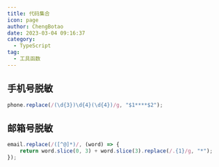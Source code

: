 ```yaml
---
title: 代码集合
icon: page
author: ChengBotao
date: 2023-03-04 09:16:37
category:
  - TypeScript
tag:
  - 工具函数
---
```


<!--
 * @description:
 * @Author: ChengBotao
 * @Date: 2023-03-04 09:16:37
-->

## 手机号脱敏

```ts
phone.replace(/(\d{3})\d{4}(\d{4})/g, "$1****$2");
```

## 邮箱号脱敏

```ts
email.replace(/([^@]*)/, (word) => {
	return word.slice(0, 3) + word.slice(3).replace(/.{1}/g, "*");
});
```
